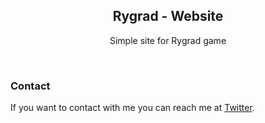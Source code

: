 <div align="center">
  
  <h2 align="center">Rygrad - Website</h2>

  Simple site for Rygrad game


</div>

<br />

### Contact

If you want to contact with me you can reach me at [Twitter](https://www.twitter.com/M4K4R).

